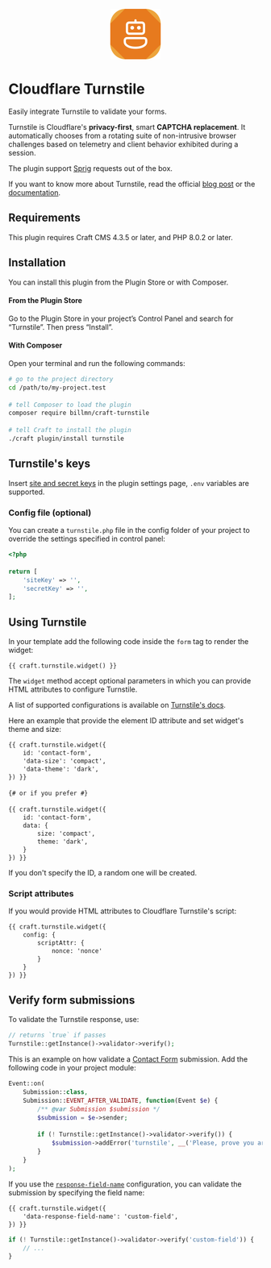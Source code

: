 <p align="center"><img width="100" src="./src/icon.svg"></p>

# Cloudflare Turnstile

Easily integrate Turnstile to validate your forms.

Turnstile is Cloudflare's **privacy-first**, smart **CAPTCHA replacement**. It automatically chooses from a rotating suite of non-intrusive browser challenges based on telemetry and client behavior exhibited during a session.

The plugin support [Sprig](https://github.com/putyourlightson/craft-sprig) requests out of the box.

If you want to know more about Turnstile, read the official [blog post](https://developers.cloudflare.com/turnstile) or the [documentation](https://blog.cloudflare.com/turnstile-private-captcha-alternative).

## Requirements

This plugin requires Craft CMS 4.3.5 or later, and PHP 8.0.2 or later.

## Installation

You can install this plugin from the Plugin Store or with Composer.

#### From the Plugin Store

Go to the Plugin Store in your project’s Control Panel and search for “Turnstile”. Then press “Install”.

#### With Composer

Open your terminal and run the following commands:

```bash
# go to the project directory
cd /path/to/my-project.test

# tell Composer to load the plugin
composer require billmn/craft-turnstile

# tell Craft to install the plugin
./craft plugin/install turnstile
```

## Turnstile's keys

Insert [site and secret keys](https://developers.cloudflare.com/turnstile/get-started/#get-a-sitekey-and-secret-key) in the plugin settings page, `.env` variables are supported.

### Config file (optional)
You can create a `turnstile.php` file in the config folder of your project to override the settings specified in control panel:
```php
<?php

return [
    'siteKey' => '',
    'secretKey' => '',
];
```

## Using Turnstile

In your template add the following code inside the `form` tag to render the widget:
```twig
{{ craft.turnstile.widget() }}
```

The `widget` method accept optional parameters in which you can provide HTML attributes to configure Turnstile.

A list of supported configurations is available on [Turnstile's docs](https://developers.cloudflare.com/turnstile/get-started/client-side-rendering/#configurations).

Here an example that provide the element ID attribute and set widget's theme and size:
```twig
{{ craft.turnstile.widget({
    id: 'contact-form',
    'data-size': 'compact',
    'data-theme': 'dark',
}) }}

{# or if you prefer #}

{{ craft.turnstile.widget({
    id: 'contact-form',
    data: {
        size: 'compact',
        theme: 'dark',
    }
}) }}
```

If you don't specify the ID, a random one will be created. 

### Script attributes

If you would provide HTML attributes to Cloudflare Turnstile's script:
```twig
{{ craft.turnstile.widget({
    config: {
        scriptAttr: {
            nonce: 'nonce'
        }
    }
}) }}
```

## Verify form submissions

To validate the Turnstile response, use:
```php
// returns `true` if passes
Turnstile::getInstance()->validator->verify();
```

This is an example on how validate a [Contact Form](https://plugins.craftcms.com/contact-form) submission. Add the following code in your project module:
```php
Event::on(
    Submission::class,
    Submission::EVENT_AFTER_VALIDATE, function(Event $e) {
        /** @var Submission $submission */
        $submission = $e->sender;

        if (! Turnstile::getInstance()->validator->verify()) {
            $submission->addError('turnstile', __('Please, prove you are human.'));
        }
    }
);
```

If you use the [`response-field-name`](https://developers.cloudflare.com/turnstile/get-started/client-side-rendering/#configurations) configuration, you can validate the submission by specifying the field name:

```twig
{{ craft.turnstile.widget({
    'data-response-field-name': 'custom-field',
}) }}
```

```php
if (! Turnstile::getInstance()->validator->verify('custom-field')) {
    // ...
}
```
